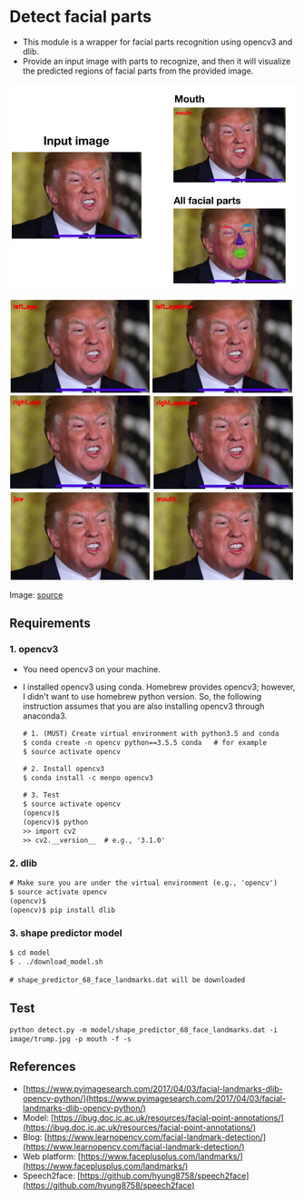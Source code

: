 # Detect facial parts

- This module is a wrapper for facial parts recognition using opencv3 and dlib.
- Provide an input image with parts to recognize, and then it will visualize the predicted regions of facial parts from the provided image.

![](tmp/test1.png)

![](tmp/test2.png)

Image: [source](https://www.vox.com/policy-and-politics/2018/5/9/17335306/trump-tweet-twitter-latest-fake-news-credentials)

## Requirements

### 1. opencv3
- You need opencv3 on your machine.
- I installed opencv3 using conda. Homebrew provides opencv3; however, I didn't want to use homebrew python version. So, the following instruction assumes that you are also installing opencv3 through anaconda3.

	```
	# 1. (MUST) Create virtual environment with python3.5 and conda
	$ conda create -n opencv python==3.5.5 conda   # for example
	$ source activate opencv
	```
	```
	# 2. Install opencv3
	$ conda install -c menpo opencv3
	```
	```
	# 3. Test
	$ source activate opencv
	(opencv)$
	(opencv)$ python
	>> import cv2
	>> cv2.__version__  # e.g., '3.1.0'
	```


### 2. dlib


```
# Make sure you are under the virtual environment (e.g., 'opencv')
$ source activate opencv
(opencv)$
(opencv)$ pip install dlib
```

### 3. shape predictor model

```
$ cd model
$ . ./download_model.sh

# shape_predictor_68_face_landmarks.dat will be downloaded
```

## Test

```
python detect.py -m model/shape_predictor_68_face_landmarks.dat -i image/trump.jpg -p mouth -f -s
```

## References
- [https://www.pyimagesearch.com/2017/04/03/facial-landmarks-dlib-opencv-python/](https://www.pyimagesearch.com/2017/04/03/facial-landmarks-dlib-opencv-python/)
- Model: [https://ibug.doc.ic.ac.uk/resources/facial-point-annotations/](https://ibug.doc.ic.ac.uk/resources/facial-point-annotations/)
- Blog: [https://www.learnopencv.com/facial-landmark-detection/](https://www.learnopencv.com/facial-landmark-detection/)
- Web platform: [https://www.faceplusplus.com/landmarks/](https://www.faceplusplus.com/landmarks/)
- Speech2face: [https://github.com/hyung8758/speech2face](https://github.com/hyung8758/speech2face)
